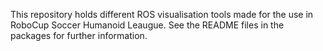 This repository holds different ROS visualisation tools made for the use in RoboCup Soccer Humanoid Leaugue.
See the README files in the packages for further information.
